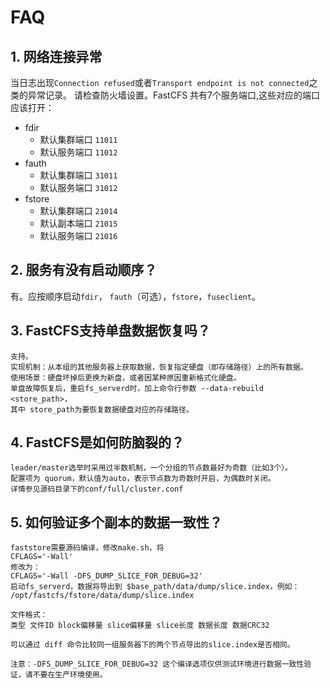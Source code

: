 # FAQ

## 1. 网络连接异常

当日志出现`Connection refused`或者`Transport endpoint is not connected`之类的异常记录。
请检查防火墙设置。FastCFS 共有7个服务端口,这些对应的端口应该打开：

* fdir
  * 默认集群端口 `11011`
  * 默认服务端口 `11012`
* fauth
  * 默认集群端口 `31011`
  * 默认服务端口 `31012`
* fstore
  * 默认集群端口 `21014`
  * 默认副本端口 `21015`
  * 默认服务端口 `21016`


## 2. 服务有没有启动顺序？

有。应按顺序启动`fdir`， `fauth`（可选），`fstore`，`fuseclient`。

## 3. FastCFS支持单盘数据恢复吗？

```
支持。
实现机制：从本组的其他服务器上获取数据，恢复指定硬盘（即存储路径）上的所有数据。
使用场景：硬盘坏掉后更换为新盘，或者因某种原因重新格式化硬盘。
单盘故障恢复后，重启fs_serverd时，加上命令行参数 --data-rebuild <store_path>，
其中 store_path为要恢复数据硬盘对应的存储路径。
```

## 4. FastCFS是如何防脑裂的？

```
leader/master选举时采用过半数机制，一个分组的节点数最好为奇数（比如3个）。
配置项为 quorum，默认值为auto，表示节点数为奇数时开启，为偶数时关闭。
详情参见源码目录下的conf/full/cluster.conf

```

## 5. 如何验证多个副本的数据一致性？

```
faststore需要源码编译，修改make.sh，将
CFLAGS='-Wall'
修改为：
CFLAGS='-Wall -DFS_DUMP_SLICE_FOR_DEBUG=32'
启动fs_serverd，数据将导出到 $base_path/data/dump/slice.index，例如：
/opt/fastcfs/fstore/data/dump/slice.index

文件格式：
类型 文件ID block偏移量 slice偏移量 slice长度 数据长度 数据CRC32

可以通过 diff 命令比较同一组服务器下的两个节点导出的slice.index是否相同。

注意：-DFS_DUMP_SLICE_FOR_DEBUG=32 这个编译选项仅供测试环境进行数据一致性验证，请不要在生产环境使用。

```
